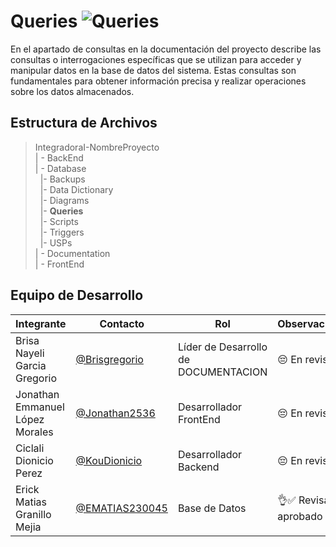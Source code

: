 # Queries  ![Queries](https://img.shields.io/badge/Microsoft_Office-D83B01?style=for-the-badge&logo=microsoft-office&logoColor=white)


 En el apartado de consultas en la documentación del proyecto describe las consultas o interrogaciones específicas que se utilizan para acceder y manipular datos en la base de datos del sistema. Estas consultas son fundamentales para obtener información precisa y realizar operaciones sobre los datos almacenados.

## Estructura de Archivos

>IntegradoraI-NombreProyecto<br>
>| - BackEnd <br>
>| - Database<br>
>&nbsp;&nbsp;|- Backups <br>
>&nbsp;&nbsp;|- Data Dictionary<br>
>&nbsp;&nbsp;|- Diagrams<br>
>&nbsp;&nbsp;|- **Queries**<br>
>&nbsp;&nbsp;|- Scripts<br>
>&nbsp;&nbsp;|- Triggers<br>
>&nbsp;&nbsp;|- USPs<br>
>| - Documentation<br>
>| - FrontEnd


## Equipo de Desarrollo

|Integrante|Contacto|Rol|Observaciones|
|------------|--------|---|---|
|Brisa Nayeli Garcia Gregorio|[@Brisgregorio](https://github.com/Brisgregorio)|Líder de Desarrollo de DOCUMENTACION |😔 En revision|
|Jonathan Emmanuel López Morales|[@Jonathan2536](https://github.com/Jonathan2536)|Desarrollador FrontEnd| 😔 En revision|
|Ciclali Dionicio Perez|[@KouDionicio](https://github.com/KouDionicio)|Desarrollador Backend|😔 En revision|
|Erick Matias Granillo Mejia|[@EMATIAS230045](https://github.com/EMATIAS230045)|Base de Datos|👌✅ Revisado y aprobado|
